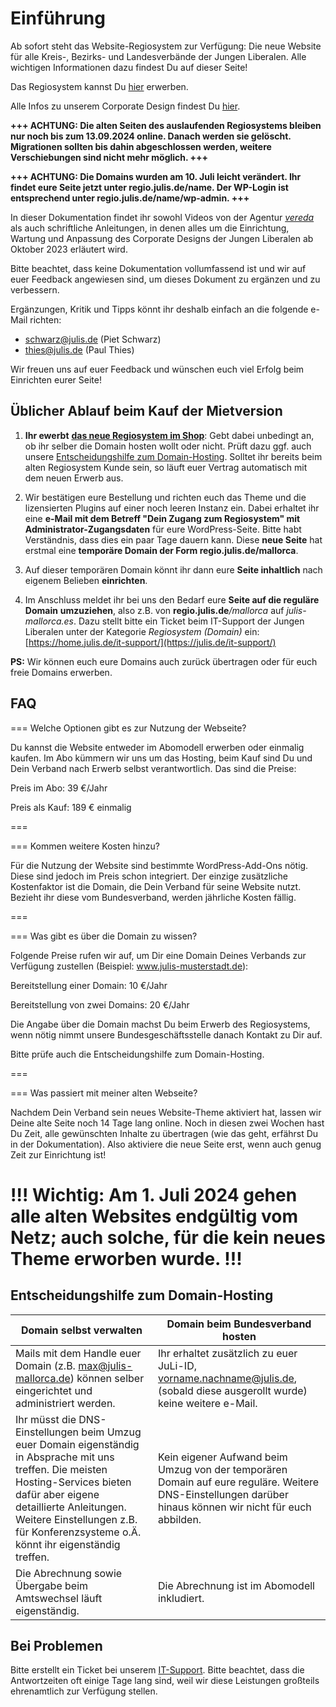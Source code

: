 ﻿---
order: 1000
---
# Einführung

Ab sofort steht das Website-Regiosystem zur Verfügung: Die neue Website für alle Kreis-, Bezirks- und Landesverbände der Jungen Liberalen. Alle wichtigen Informationen dazu findest Du auf dieser Seite!

Das Regiosystem kannst Du [hier](https://julis.de/produkt/regiosystem-hosted/) erwerben.

Alle Infos zu unserem Corporate Design findest Du [hier](https://julis.de/neues-corporate-design/).

**+++ ACHTUNG: Die alten Seiten des auslaufenden Regiosystems bleiben nur noch bis zum 13.09.2024 online. Danach werden sie gelöscht. Migrationen sollten bis dahin abgeschlossen werden, weitere Verschiebungen sind nicht mehr möglich. +++**

**+++ ACHTUNG: Die Domains wurden am 10. Juli leicht verändert. Ihr findet eure Seite jetzt unter regio.julis.de/name. Der WP-Login ist entsprechend unter regio.julis.de/name/wp-admin. +++**

In dieser Dokumentation findet ihr sowohl Videos von der Agentur [_vereda_](https://vereda.de/) als auch schriftliche Anleitungen, in denen alles um die Einrichtung, Wartung und Anpassung des Corporate Designs der Jungen Liberalen ab Oktober 2023 erläutert wird.

Bitte beachtet, dass keine Dokumentation vollumfassend ist und wir auf euer Feedback angewiesen sind, um dieses Dokument zu ergänzen und zu verbessern.

Ergänzungen, Kritik und Tipps könnt ihr deshalb einfach an die folgende e-Mail richten:

- schwarz@julis.de (Piet Schwarz)
- thies@julis.de (Paul Thies)

Wir freuen uns auf euer Feedback und wünschen euch viel Erfolg beim Einrichten eurer Seite!

## Üblicher Ablauf beim Kauf der Mietversion
1.  **Ihr ewerbt** [**das neue Regiosystem im Shop**](https://julis.de/produkt/regiosystem-hosted/): Gebt dabei unbedingt an, ob ihr selber die Domain hosten wollt oder nicht. Prüft dazu ggf. auch unsere [Entscheidungshilfe zum Domain-Hosting](https://docs.julis.de/regiosystem/einfuhrung#entscheidungshilfe-zum-domain-hosting). Solltet ihr bereits beim alten Regiosystem Kunde sein, so läuft euer Vertrag automatisch mit dem neuen Erwerb aus.
    
2.  Wir bestätigen eure Bestellung und richten euch das Theme und die lizensierten Plugins auf einer noch leeren Instanz ein. Dabei erhaltet ihr eine **e-Mail mit dem Betreff "Dein Zugang zum Regiosystem" mit Administrator-Zugangsdaten** für eure WordPress-Seite. Bitte habt Verständnis, dass dies ein paar Tage dauern kann. Diese **neue Seite** hat erstmal eine **temporäre Domain der Form regio.julis.de/mallorca**.
    
3.  Auf dieser temporären Domain könnt ihr dann eure **Seite inhaltlich** nach eigenem Belieben **einrichten**.
    
4.  Im Anschluss meldet ihr bei uns den Bedarf eure **Seite auf die reguläre Domain** **umzuziehen**, also z.B. von **regio.julis.de**_/mallorca_ auf _julis-mallorca.es_. Dazu stellt bitte ein Ticket beim IT-Support der Jungen Liberalen unter der Kategorie _Regiosystem (Domain)_ ein: [https://home.julis.de/it-support/](https://julis.de/it-support/)

**PS:** Wir können euch eure Domains auch zurück übertragen oder für euch freie Domains erwerben.

## FAQ

=== Welche Optionen gibt es zur Nutzung der Webseite?

Du kannst die Website entweder im Abomodell erwerben oder einmalig kaufen. Im Abo kümmern wir uns um das Hosting, beim Kauf sind Du und Dein Verband nach Erwerb selbst verantwortlich. Das sind die Preise:

Preis im Abo: 39 €/Jahr

Preis als Kauf: 189 € einmalig

===

=== Kommen weitere Kosten hinzu?

Für die Nutzung der Website sind bestimmte WordPress-Add-Ons nötig. Diese sind jedoch im Preis schon integriert. Der einzige zusätzliche Kostenfaktor ist die Domain, die Dein Verband für seine Website nutzt. Bezieht ihr diese vom Bundesverband, werden jährliche Kosten fällig.

===

=== Was gibt es über die Domain zu wissen?

Folgende Preise rufen wir auf, um Dir eine Domain Deines Verbands zur Verfügung zustellen (Beispiel: www.julis-musterstadt.de):

Bereitstellung einer Domain: 10 €/Jahr

Bereitstellung von zwei Domains: 20 €/Jahr

Die Angabe über die Domain machst Du beim Erwerb des Regiosystems, wenn nötig nimmt unsere Bundesgeschäftsstelle danach Kontakt zu Dir auf.

Bitte prüfe auch die Entscheidungshilfe zum Domain-Hosting.

===

=== Was passiert mit meiner alten Webseite?

Nachdem Dein Verband sein neues Website-Theme aktiviert hat, lassen wir Deine alte Seite noch 14 Tage lang online. Noch in diesen zwei Wochen hast Du Zeit, alle gewünschten Inhalte zu übertragen (wie das geht, erfährst Du in der Dokumentation). Also aktiviere die neue Seite erst, wenn auch genug Zeit zur Einrichtung ist!

!!!
Wichtig: Am 1. Juli 2024 gehen alle alten Websites endgültig vom Netz; auch solche, für die kein neues Theme erworben wurde.
!!!
===

## Entscheidungshilfe zum Domain-Hosting

Domain selbst verwalten | Domain beim Bundesverband hosten
---   | ---
Mails mit dem Handle euer Domain (z.B. max@julis-mallorca.de) können selber eingerichtet und administriert werden. | Ihr erhaltet zusätzlich zu euer JuLi-ID, vorname.nachname@julis.de, (sobald diese ausgerollt wurde) keine weitere e-Mail.
Ihr müsst die DNS-Einstellungen beim Umzug euer Domain eigenständig in Absprache mit uns treffen. Die meisten Hosting-Services bieten dafür aber eigene detaillierte Anleitungen. Weitere Einstellungen z.B. für Konferenzsysteme o.Ä. könnt ihr eigenständig treffen. | Kein eigener Aufwand beim Umzug von der temporären Domain auf eure reguläre. Weitere DNS-Einstellungen darüber hinaus können wir nicht für euch abbilden.
Die Abrechnung sowie Übergabe beim Amtswechsel läuft eigenständig. | Die Abrechnung ist im Abomodell inkludiert.

## Bei Problemen

Bitte erstellt ein Ticket bei unserem [IT-Support](https://julis.de/it-support/). Bitte beachtet, dass die Antwortzeiten oft einige Tage lang sind, weil wir diese Leistungen großteils ehrenamtlich zur Verfügung stellen.
